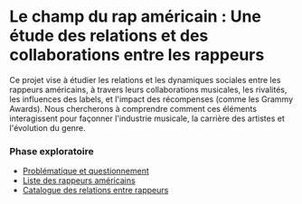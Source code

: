 # Le champ du rap américain : Une étude des relations et des collaborations entre les rappeurs

Ce projet vise à étudier les relations et les dynamiques sociales entre les rappeurs américains, à travers leurs collaborations musicales, les rivalités, les influences des labels, et l'impact des récompenses (comme les Grammy Awards). Nous chercherons à comprendre comment ces éléments interagissent pour façonner l'industrie musicale, la carrière des artistes et l'évolution du genre.



### Phase exploratoire

* [Problématique et questionnement](Problematique-Questionnement.md)
* [Liste des rappeurs américains](Listes-des-rappeurs.md)
* [Catalogue des relations entre rappeurs](Catalogue-des-relations.md)

